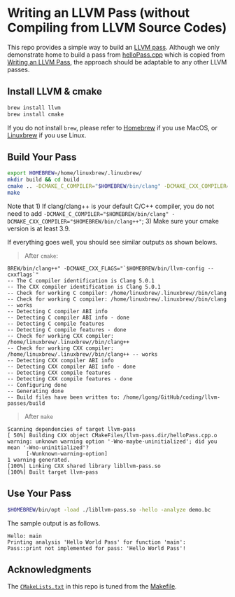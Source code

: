 # Writing an LLVM Pass (without Compiling from LLVM Source Codes) 

This repo provides a simple way to build an [LLVM pass](http://llvm.org/docs/WritingAnLLVMPass.html). 
Although we only demonstrate home to build a pass from [helloPass.cpp](helloPass.cpp) which is copied from [Writing an LLVM Pass](http://llvm.org/docs/WritingAnLLVMPass.html), the approach should be adaptable to any other LLVM passes.

## Install LLVM & cmake

```bash
brew install llvm
brew install cmake
```

If you do not install `brew`, please refer to [Homebrew](https://brew.sh/) if you use MacOS, or [Linuxbrew](http://linuxbrew.sh/) if you use Linux.

## Build Your Pass

```bash
export HOMEBREW=/home/linuxbrew/.linuxbrew/
mkdir build && cd build
cmake .. -DCMAKE_C_COMPILER="$HOMEBREW/bin/clang" -DCMAKE_CXX_COMPILER="$HOMEBREW/bin/clang++" -DCMAKE_CXX_FLAGS="`$HOMEBREW/bin/llvm-config --cxxflags`"
make
```

Note that 1) If clang/clang++ is your default C/C++ compiler, you do not need to add `-DCMAKE_C_COMPILER="$HOMEBREW/bin/clang" -DCMAKE_CXX_COMPILER="$HOMEBREW/bin/clang++"`; 3) Make sure your cmake version is at least 3.9.


If everything goes well, you should see similar outputs as shown belows.

> After `cmake`:
```text
BREW/bin/clang++" -DCMAKE_CXX_FLAGS="`$HOMEBREW/bin/llvm-config --cxxflags`"
-- The C compiler identification is Clang 5.0.1
-- The CXX compiler identification is Clang 5.0.1
-- Check for working C compiler: /home/linuxbrew/.linuxbrew//bin/clang
-- Check for working C compiler: /home/linuxbrew/.linuxbrew//bin/clang -- works
-- Detecting C compiler ABI info
-- Detecting C compiler ABI info - done
-- Detecting C compile features
-- Detecting C compile features - done
-- Check for working CXX compiler: /home/linuxbrew/.linuxbrew//bin/clang++
-- Check for working CXX compiler: /home/linuxbrew/.linuxbrew//bin/clang++ -- works
-- Detecting CXX compiler ABI info
-- Detecting CXX compiler ABI info - done
-- Detecting CXX compile features
-- Detecting CXX compile features - done
-- Configuring done
-- Generating done
-- Build files have been written to: /home/lgong/GitHub/coding/llvm-passes/build
```

> After `make`
```text
Scanning dependencies of target llvm-pass
[ 50%] Building CXX object CMakeFiles/llvm-pass.dir/helloPass.cpp.o
warning: unknown warning option '-Wno-maybe-uninitialized'; did you mean '-Wno-uninitialized'?
      [-Wunknown-warning-option]
1 warning generated.
[100%] Linking CXX shared library libllvm-pass.so
[100%] Built target llvm-pass
```

## Use Your Pass

```bash
$HOMEBREW/bin/opt -load ./libllvm-pass.so -hello -analyze demo.bc
```

The sample output is as follows.

```text
Hello: main
Printing analysis 'Hello World Pass' for function 'main':
Pass::print not implemented for pass: 'Hello World Pass'!
```


## Acknowledgments

The [`CMakeLists.txt`](CMakeLists.txt) in this repo is tuned from the [Makefile](https://github.com/goyalankit/compilers-and-llvm/blob/master/spring2014-compilers/assignment2/FunctionInfo/Makefile).